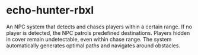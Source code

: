 # echo-hunter-rbxl
An NPC system that detects and chases players within a certain range. If no player is detected, the NPC patrols predefined destinations. Players hidden in cover remain undetectable, even within chase range. The system automatically generates optimal paths and navigates around obstacles.
